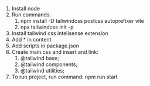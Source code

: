 1. Install node
2. Run commands:
    1) npm install -D tailwindcss postcss autoprefixer vite
    2) npx tailwindcss init -p
3. Install tailwind css intelisense extension
4. Add * in content
5. Add scripts in package.json
6. Create main.css and insert and link:
    1) @tailwind base;
    2) @tailwind components;
    3) @tailwind utilities;
7. To run project, run command: npm run start